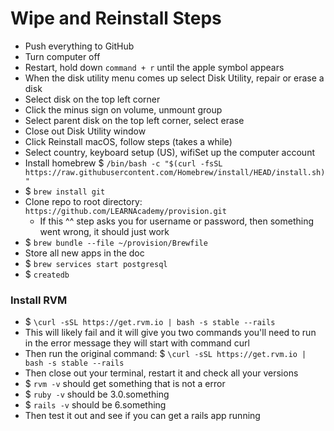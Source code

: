 # Wipe and Reinstall Steps
- Push everything to GitHub
- Turn computer off
- Restart, hold down `command + r` until the apple symbol appears
- When the disk utility menu comes up select Disk Utility, repair or erase a disk
- Select disk on the top left corner
- Click the minus sign on volume, unmount group
- Select parent disk on the top left corner, select erase
- Close out Disk Utility window
- Click Reinstall macOS, follow steps (takes a while) 
- Select country, keyboard setup (US), wifiSet up the computer account
- Install homebrew $ `/bin/bash -c "$(curl -fsSL https://raw.githubusercontent.com/Homebrew/install/HEAD/install.sh)"`
- $ `brew install git`
- Clone repo to root directory: `https://github.com/LEARNAcademy/provision.git`
  - If this ^^ step asks you for username or password, then something went wrong, it should just work
- $ `brew bundle --file ~/provision/Brewfile`
- Store all new apps in the doc
- $ `brew services start postgresql`
- $ `createdb`

### Install RVM
- $ `\curl -sSL https://get.rvm.io | bash -s stable --rails`
- This will likely fail and it will give you two commands you'll need to run in the error message they will start with command curl
- Then run the original command: $ `\curl -sSL https://get.rvm.io | bash -s stable --rails`
- Then close out your terminal, restart it and check all your versions
- $ `rvm -v`  should get something that is not a error
- $ `ruby -v`  should be 3.0.something
- $ `rails -v` should be 6.something
- Then test it out and see if you can get a rails app running

